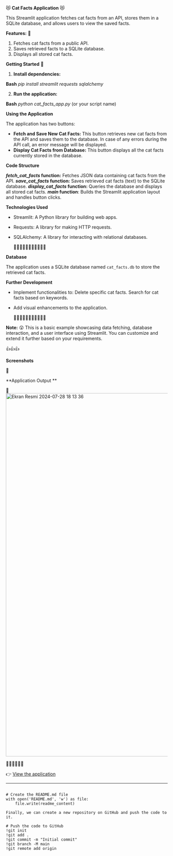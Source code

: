 😻 **Cat Facts Application** 😻

This Streamlit application fetches cat facts from an API, stores them in a SQLite database, and allows users to view the saved facts.

**Features:**
:arrow_down_small:
1. Fetches cat facts from a public API.
2. Saves retrieved facts to a SQLite database.
3. Displays all stored cat facts.

****Getting Started****
:arrow_down_small:
1. **Install dependencies:**

 **Bash**
 _pip install streamlit requests sqlalchemy_

2. **Run the application:**

**Bash**
_python cat_facts_app.py_ (or your script name)


****Using the Application****

The application has two buttons:

* **Fetch and Save New Cat Facts:** This button retrieves new cat facts from the API and saves them to the database. In case of any errors during the API call, an error message will be displayed.
* **Display Cat Facts from Database:** This button displays all the cat facts currently stored in the database.

**Code Structure**


**_fetch_cat_facts_ function:** Fetches JSON data containing cat facts from the API.
**_save_cat_facts_ function:** Saves retrieved cat facts (text) to the SQLite database.
**_display_cat_facts_ function:** Queries the database and displays all stored cat facts.
**_main_ function**: Builds the Streamlit application layout and handles button clicks.

**Technologies Used**

* Streamlit: A Python library for building web apps.
* Requests: A library for making HTTP requests.
* SQLAlchemy: A library for interacting with relational databases.

  🤖🤖🤖🤖🤖🤖🤖🤖🤖🤖🤖


**Database**

The application uses a SQLite database named `cat_facts.db` to store the retrieved cat facts.

**Further Development**

* Implement functionalities to:
Delete specific cat facts.
Search for cat facts based on keywords.
* Add visual enhancements to the application.

  👾👾👾👾👾👾👾👾👾👾👾

**Note:**
:astonished:
This is a basic example showcasing data fetching, database interaction, and a user interface using Streamlit. You can customize and extend it further based on your requirements.

:+1::+1::+1:

**Screenshots**

:camera_flash:


**Application Output **

👀
<img width="1132" alt="Ekran Resmi 2024-07-28 18 13 36" src="https://github.com/user-attachments/assets/5614405e-acb4-4f18-8997-4b957a2c7541">

🫲🏻👨🏼🫱🏻

:point_right: [View the application](http://localhost:8501/)

****
```

# Create the README.md file
with open('README.md', 'w') as file:
    file.write(readme_content)

Finally, we can create a new repository on GitHub and push the code to it.

# Push the code to GitHub
!git init
!git add .
!git commit -m "Initial commit"
!git branch -M main
!git remote add origin

